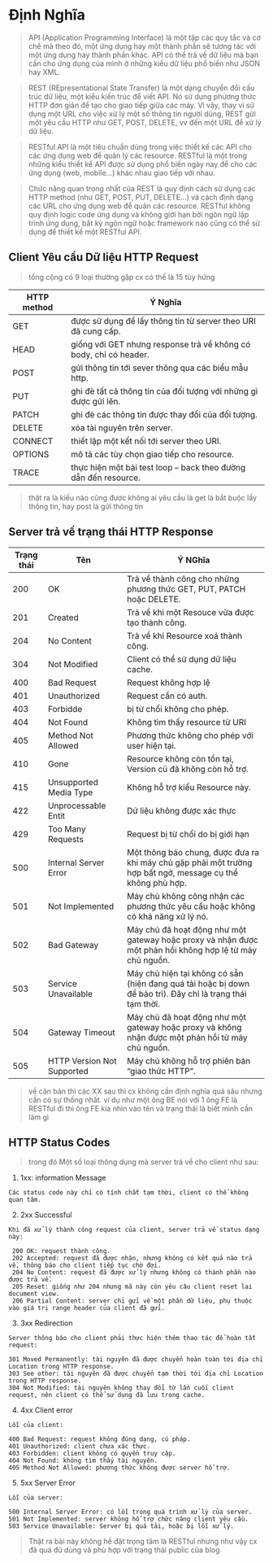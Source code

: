 # Định Nghĩa 
> API (Application Programming Interface) là một tập các quy tắc và cơ chế mà theo đó, một ứng dụng hay một thành phần sẽ tương tác với một ứng dụng hay thành phần khác. API có thể trả về dữ liệu mà bạn cần cho ứng dụng của mình ở những kiểu dữ liệu phổ biến như JSON hay XML.

> REST (REpresentational State Transfer) là một dạng chuyển đổi cấu trúc dữ liệu, một kiểu kiến trúc để viết API. Nó sử dụng phương thức HTTP đơn giản để tạo cho giao tiếp giữa các máy. Vì vậy, thay vì sử dụng một URL cho việc xử lý một số thông tin người dùng, REST gửi một yêu cầu HTTP như GET, POST, DELETE, vv đến một URL để xử lý dữ liệu.

> RESTful API là một tiêu chuẩn dùng trong việc thiết kế các API cho các ứng dụng web để quản lý các resource. RESTful là một trong những kiểu thiết kế API được sử dụng phổ biến ngày nay để cho các ứng dụng (web, mobile…) khác nhau giao tiếp với nhau.

> Chức năng quan trọng nhất của REST là quy định cách sử dụng các HTTP method (như GET, POST, PUT, DELETE…)  và cách định dạng các URL cho ứng dụng web để quản các resource. RESTful không quy định logic code ứng dụng  và không giới hạn bởi ngôn ngữ lập trình ứng dụng, bất kỳ ngôn ngữ hoặc framework nào cũng có thể sử dụng để thiết kế một RESTful API.

## Client Yêu cầu Dữ liệu HTTP Request
> tổng cộng có 9 loại thường gặp cx có thể là 15 tùy hứng 

| HTTP method | Ý Nghĩa                                                           |
|-------------|-------------------------------------------------------------------|
| GET         | được sử dụng để lấy thông tin từ server theo URI đã cung cấp.     |
| HEAD        | giống với GET nhưng response trả về không có body, chỉ có header. |
| POST        | gửi thông tin tới sever thông qua các biểu mẫu http.              |
| PUT         | ghi đè tất cả thông tin của đối tượng với những gì được gửi lên.  |
| PATCH       | ghi đè các thông tin được thay đổi của đối tượng.                 |
| DELETE      | xóa tài nguyên trên server.                                       |
| CONNECT     | thiết lập một kết nối tới server theo URI.                        |
| OPTIONS     | mô tả các tùy chọn giao tiếp cho resource.                        |
| TRACE       | thực hiện một bài test loop – back theo đường dẫn đến resource.   |
> thật ra là kiểu nào cũng được không ai yêu cầu là get là bắt buộc lấy thông tin, hay post là gửi thông tin
## Server trả về trạng thái HTTP Response

| Trạng thái | Tên                        | Ý NGhĩa                                                                                                     |
|------------|----------------------------|-------------------------------------------------------------------------------------------------------------|
| 200        | OK                         | Trả về thành công cho những phương thức GET, PUT, PATCH hoặc DELETE.                                        |
| 201        | Created                    | Trả về khi một Resouce vừa được tạo thành công.                                                             |
| 204        | No Content                 | Trả về khi Resource xoá thành công.                                                                         |
| 304        | Not Modified               | Client có thể sử dụng dữ liệu cache.                                                                        |
| 400        | Bad Request                | Request không hợp lệ                                                                                        |
| 401        | Unauthorized               | Request cần có auth.                                                                                        |
| 403        | Forbidde                   | bị từ chối không cho phép.                                                                                  |
| 404        | Not Found                  | Không tìm thấy resource từ URI                                                                              |
| 405        | Method Not Allowed         | Phương thức không cho phép với user hiện tại.                                                               |
| 410        | Gone                       | Resource không còn tồn tại, Version cũ đã không còn hỗ trợ.                                                 |
| 415        | Unsupported Media Type     | Không hỗ trợ kiểu Resource này.                                                                             |
| 422        | Unprocessable Entit        | Dữ liệu không được xác thực                                                                                 |
| 429        | Too Many Requests          | Request bị từ chối do bị giới hạn                                                                           |
| 500        | Internal Server Error      | Một thông báo chung, được đưa ra khi máy chủ gặp phải một trường hợp bất ngờ, message cụ thể không phù hợp. |
| 501        | Not Implemented            | Máy chủ không công nhận các phương thức yêu cầu hoặc không có khả năng xử lý nó.                            |
| 502        | Bad Gateway                | Máy chủ đã hoạt động như một gateway hoặc proxy và nhận được một phản hồi không hợp lệ từ máy chủ nguồn.    |
| 503        | Service Unavailable        | Máy chủ hiện tại không có sẵn (hiện đang quá tải hoặc bị down để bảo trì). Đây chỉ là trạng thái tạm thời.  |
| 504        | Gateway Timeout            | Máy chủ đã hoạt động như một gateway hoặc proxy và không nhận được một phản hồi từ máy chủ nguồn.           |
| 505        | HTTP Version Not Supported | Máy chủ không hỗ trợ phiên bản “giao thức HTTP”.                                                            |

> về căn bản thì các XX sau thì cx không cần định nghĩa quá sâu nhưng cần có sự thống nhất. ví dụ như một ông BE nói với 1 ông FE là RESTful đi thì ông FE kia nhìn vào tên và trạng thái là biết mình cần làm gì
## HTTP Status Codes 
> trong đó Một số loại thông dụng mà server trả về cho client như sau:
1. 1xx: information Message
```Console
Các status code này chỉ có tính chất tạm thời, client có thể không quan tâm.
```
2. 2xx Successful
```Console
Khi đã xử lý thành công request của client, server trả về status dạng này:

 200 OK: request thành công.
 202 Accepted: request đã được nhận, nhưng không có kết quả nào trả về, thông báo cho client tiếp tục chờ đợi.
 204 No Content: request đã được xử lý nhưng không có thành phần nào được trả về.
 205 Reset: giống như 204 nhưng mã này còn yêu câu client reset lại document view.
 206 Partial Content: server chỉ gửi về một phần dữ liệu, phụ thuộc vào giá trị range header của client đã gửi.

```

3. 3xx Redirection
```Console
Server thông báo cho client phải thực hiện thêm thao tác để hoàn tất request:

301 Moved Permanently: tài nguyên đã được chuyển hoàn toàn tới địa chỉ Location trong HTTP response.
303 See other: tài nguyên đã được chuyển tạm thời tới địa chỉ Location trong HTTP response.
304 Not Modified: tài nguyên không thay đổi từ lần cuối client request, nên client có thể sử dụng đã lưu trong cache.
```

4. 4xx Client error
```Console
Lỗi của client:

400 Bad Request: request không đúng dạng, cú pháp.
401 Unauthorized: client chưa xác thực.
403 Forbidden: client không có quyền truy cập.
404 Not Found: không tìm thấy tài nguyên.
405 Method Not Allowed: phương thức không được server hỗ trợ.
```

5. 5xx Server Error
```Console
Lỗi của server:

500 Internal Server Error: có lỗi trong quá trình xử lý của server.
501 Not Implemented: server không hỗ trợ chức năng client yêu cầu.
503 Service Unavailable: Server bị quá tải, hoặc bị lỗi xử lý.
```
> Thật ra bài này không hề đặt trọng tâm là RESTful nhưng như vậy cx đã quá đủ dùng và phù hợp với trạng thái public của blog